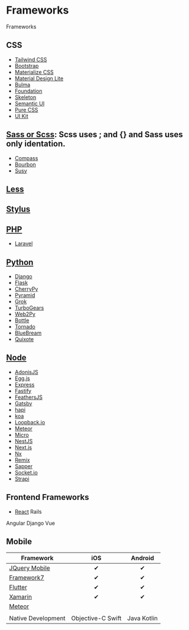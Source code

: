 # Frameworks
Frameworks

## CSS

- [Tailwind CSS](https://tailwindcss.com/)
- [Bootstrap](https://getbootstrap.com/)
- [Materialize CSS](https://materializecss.com/)
- [Material Design Lite](https://getmdl.io/)
- [Bulma](https://bulma.io/)
- [Foundation](https://get.foundation/)
- [Skeleton](http://getskeleton.com/)
- [Semantic UI](https://semantic-ui.com/)
- [Pure CSS](https://purecss.io/)
- [UI Kit](https://getuikit.com/)

## [Sass or Scss](https://sass-lang.com/): Scss uses ; and {} and Sass uses only identation.

- [Compass](http://compass-style.org/)
- [Bourbon](https://www.bourbon.io/)
- [Susy](https://www.oddbird.net/susy/)

## [Less](https://lesscss.org/)


## [Stylus](https://stylus-lang.com/)


## [PHP](https://www.php.net/)

- [Laravel](https://laravel.com/)

## [Python](https://www.python.org/)

- [Django](https://www.djangoproject.com/)
- [Flask](https://flask.palletsprojects.com/en/2.2.x/)
- [CherryPy](https://cherrypy.dev/)
- [Pyramid](https://trypyramid.com/)
- [Grok](http://grok.zope.org/)
- [TurboGears](https://turbogears.org/)
- [Web2Py](http://www.web2py.com/)
- [Bottle](https://bottlepy.org/docs/dev/)
- [Tornado](https://www.tornadoweb.org/en/stable/)
- [BlueBream](https://pypi.org/project/bluebream/)
- [Quixote](http://quixote.ca/)

## [Node](https://nodejs.org/en/)

- [AdonisJS](https://adonisjs.com/)
- [Egg.js](https://www.eggjs.org/)
- [Express](https://expressjs.com/)
- [Fastify](https://www.fastify.io/)
- [FeathersJS](https://feathersjs.com/)
- [Gatsby](https://www.gatsbyjs.com/)
- [hapi](https://hapi.dev/)
- [koa](https://koajs.com/)
- [Loopback.io](https://loopback.io/)
- [Meteor](https://www.meteor.com/)
- [Micro](http://microjs.com/#)
- [NestJS](https://nestjs.com/)
- [Next.js](https://nextjs.org/)
- [Nx](https://nx.dev/)
- [Remix](https://remix.run/)
- [Sapper](https://sapper.svelte.dev/)
- [Socket.io](https://socket.io/)
- [Strapi](https://strapi.io/)

## Frontend Frameworks

- [React](https://reactjs.org/)
Rails


Angular
Django
Vue

## Mobile

| **Framework**                                              | **iOS**           | **Android** |
|------------------------------------------------------------|:-----------------:|:-----------:|
| [JQuery Mobile](https://jquerymobile.com/)                 |         ✔         |      ✔      |
| [Framework7](https://framework7.io/)                       |         ✔         |      ✔      |
| [Flutter](https://flutter.dev/)                            |         ✔         |      ✔      |
| [Xamarin](https://dotnet.microsoft.com/en-us/apps/xamarin) |         ✔         |      ✔      |
| [Meteor](https://www.meteor.com/)                          |                   |             |
|                                                            |                   |             |
| Native Development                                         | Objective-C Swift | Java Kotlin |



